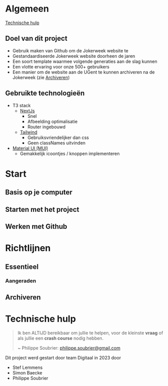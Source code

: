 # Algemeen
[Technische hulp](#technische-hulp)
## Doel van dit project
- Gebruik maken van Github om de Jokerweek website te 
- Gestandaardiseerde Jokerweek website doorheen de jaren
- Een soort template waarmee volgende generaties aan de slag kunnen
- Een vlotte ervaring voor onze 500+ gebruikers
- Een manier om de website aan de UGent te kunnen archiveren na de Jokerweek
(zie [Archiveren](#Archiveren))

## Gebruikte technologieën
- T3 stack
  - [NextJs](https://nextjs.org/)
    - Snel
    - Afbeelding optimalisatie
    - Router ingebouwd  
  - [Tailwind](https://tailwindcss.com/)
    - Gebruiksvriendelijker dan css
    - Geen classNames uitvinden
- [Material UI (MUI)](https://mui.com/)
  - Gemakkelijk icoontjes / knoppen implementeren

# Start
## Basis op je computer

## Starten met het project

## Werken met Github

# Richtlijnen
## Essentieel

### Aangeraden

## Archiveren 

# Technische hulp
> Ik ben ALTIJD bereikbaar om jullie te helpen, voor de kleinste **vraag** of als jullie een **crash course** nodig hebben.
>
> ~ Philippe Soubrier: [philippe.soubrier@gmail.com](mailto:philippe.soubrier@gmail.com)

Dit project werd gestart door team Digitaal in 2023 door
- Stef Lemmens
- Simon Baecke
- Philippe Soubrier
